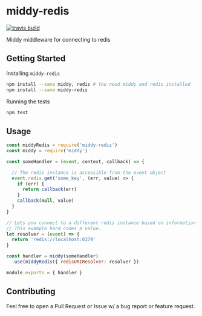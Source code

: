 middy-redis
===

[![travis build](https://travis-ci.org/anglinb/middy-redis.svg?branch=master)](https://travis-ci.org/anglinb/middy-redis)

Middy middleware for connecting to redis

## Getting Started

Installing `middy-redis`

```bash
npm install --save middy, redis # You need middy and redis installed
npm install --save middy-redis
```

Running the tests
```bash
npm test
```

## Usage

```javascript
const middyRedis = require('middy-redis')
const middy = require('middy')

const someHandler = (event, context, callback) => {

  // The redis instance is accessible from the event object
  event.redis.get('some_key', (err, value) => {
    if (err) {
      return callback(err)
    }
    callback(null, value)
  }
}

// Lets you connect to a different redis instance based on information in the event.
// This example hard codes a value.
let resolver = (event) => {
  return 'redis://localhost:6379'
}

const handler = middy(someHandler)
  .use(middyRedis({ redisURIResolver: resolver })

module.exports = { handler }
```


## Contributing

Feel free to open a Pull Request or Issue w/ a bug report or feature request.
